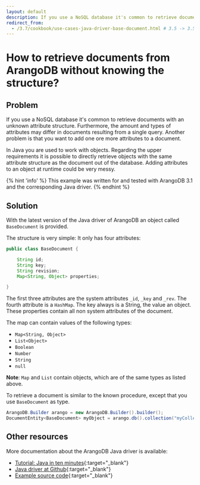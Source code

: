```yaml
---
layout: default
description: If you use a NoSQL database it's common to retrieve documents with an unknown attribute structure
redirect_from:
  - /3.7/cookbook/use-cases-java-driver-base-document.html # 3.5 -> 3.5
---
```

How to retrieve documents from ArangoDB without knowing the structure?
======================================================================

Problem
-------

If you use a NoSQL database it's common to retrieve documents with an unknown
attribute structure. Furthermore, the amount and types of attributes may differ
in documents resulting from a single query. Another problem is that you want to
add one ore more attributes to a document.

In Java you are used to work with objects. Regarding the upper requirements it
is possible to directly retrieve objects with the same attribute structure as
the document out of the database. Adding attributes to an object at runtime
could be very messy.

{% hint 'info' %}
This example was written for and tested with ArangoDB 3.1 and the corresponding
Java driver.
{% endhint %}

Solution
--------

With the latest version of the Java driver of ArangoDB an object called
`BaseDocument` is provided.

The structure is very simple: It only has four attributes:

```java
public class BaseDocument {

    String id;
    String key;
    String revision;
    Map<String, Object> properties;

}
```

The first three attributes are the system attributes `_id`, `_key` and `_rev`.
The fourth attribute is a `HashMap`. The key always is a String, the value an
object. These properties contain all non system attributes of the document.

The map can contain values of the following types:

- `Map<String, Object>`
- `List<Object>`
- `Boolean`
- `Number`
- `String`
- `null`

**Note**: `Map` and `List` contain objects, which are of the same types as
listed above.

To retrieve a document is similar to the known procedure, except that you use
`BaseDocument` as type.

```java
ArangoDB.Builder arango = new ArangoDB.Builder().builder();
DocumentEntity<BaseDocument> myObject = arango.db().collection("myCollection").getDocument("myDocumentKey", BaseDocument.class);
```

Other resources
---------------

More documentation about the ArangoDB Java driver is available:

- [Tutorial: Java in ten minutes](https://www.arangodb.com/tutorials/tutorial-sync-java-driver/){:target="_blank"}
- [Java driver at Github](https://github.com/arangodb/arangodb-java-driver){:target="_blank"}
- [Example source code](https://github.com/arangodb/arangodb-java-driver/tree/master/src/test/java/com/arangodb/example){:target="_blank"}
